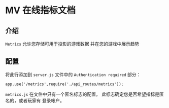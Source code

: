 MV 在线指标文档
==========================

介绍
--------------

`Metrics` 允许您存储可用于投影的游戏数据
并在您的游戏中展示趋势

配置
--------------

将此行添加到 `server.js` 文件中的 `Authentication required` 部分：

`app.use('/metrics',require('./api_routes/metrics'));`

`metrics.js` 在文件中只有一个匿名标志的配置。
此标志确定您是否希望指标是匿名的，或者玩家有
登录帐户。